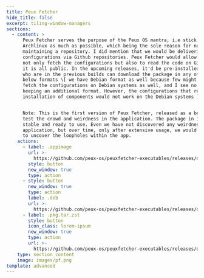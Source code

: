 ```yaml
---
title: Peux Fetcher
hide_title: false
excerpt: tiling-window-managers
sections:
  - content: >
      Peux Fetcher serves the purpose of the Peux OS mantra, i.e stick with
      Archlinux as much as possible, which being the sole reason for not
      maintaining a repository. I did mention that we would be delivering the
      configurations via Github repositories. Peux Fetcher would allow you to,
      not only fetch the configurations but also to read the code on Github as
      it is all public. In the upcoming releases, it'd be pre-installed, those
      who are in the previous builds can download the package in any of the
      below formats \[ we have Debian format as well because few might want to
      fetch the configurations on Debian systems as well, and I see no harm in
      keeping an additional format. However, the configurations that require
      installation of components would not work on the Debian systems ].


      Note: This is the first version of Peux Fetcher, released as a beta to
      test the crowd and weirdness in the application. The package in itself is
      stable and ready to use. Even we have not discovered any weirdness in the
      application, but over time, only after extensive usage, we would be able
      to uncover the loopholes within the app.
    actions:
      - label: .appimage
        url: >-
          https://github.com/peux-os/peuxfetcher-executables/releases/download/v1.0.0/Peux.Fetcher-1.0.0.AppImage
        style: button
        new_window: true
        type: action
      - style: button
        new_window: true
        type: action
        label: .deb
        url: >-
          https://github.com/peux-os/peuxfetcher-executables/releases/download/v1.0.0/peuxfetcher_1.0.0_amd64.deb
      - label: .pkg.tar.zst
        style: button
        icon_class: lorem-ipsum
        new_window: true
        type: action
        url: >-
          https://github.com/peux-os/peuxfetcher-executables/releases/download/v1.0.0/peuxfetcher-1.0.0-1-x86_64.pkg.tar.zst
    type: section_content
    image: images/pf.png
template: advanced
---
```

